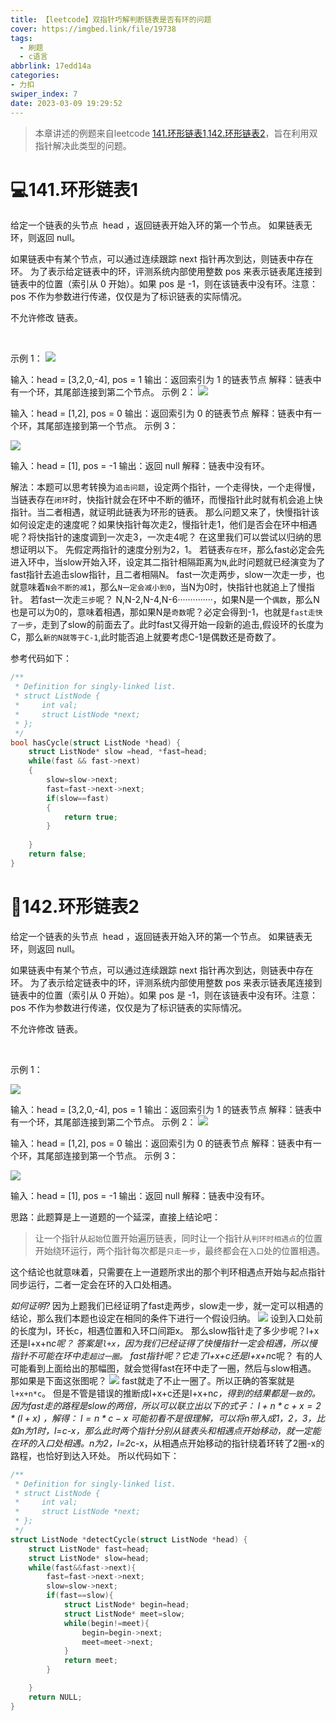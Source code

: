 ```yaml
---
title: 【leetcode】双指针巧解判断链表是否有环的问题
cover: https://imgbed.link/file/19738
tags:
  - 刷题
  - c语言
abbrlink: 17edd14a
categories: 
- 力扣
swiper_index: 7
date: 2023-03-09 19:29:52
---
```

> 本章讲述的例题来自leetcode [141.环形链表1](https://leetcode.cn/problems/linked-list-cycle/description/),[142.环形链表2](https://leetcode.cn/problems/linked-list-cycle-ii/description/)，旨在利用双指针解决此类型的问题。


# 💻141.环形链表1
给定一个链表的头节点  head ，返回链表开始入环的第一个节点。 如果链表无环，则返回 null。

如果链表中有某个节点，可以通过连续跟踪 next 指针再次到达，则链表中存在环。 为了表示给定链表中的环，评测系统内部使用整数 pos 来表示链表尾连接到链表中的位置（索引从 0 开始）。如果 pos 是 -1，则在该链表中没有环。注意：pos 不作为参数进行传递，仅仅是为了标识链表的实际情况。

不允许修改 链表。

 

示例 1：
<img src='https://assets.leetcode.com/uploads/2018/12/07/circularlinkedlist.png'>


输入：head = [3,2,0,-4], pos = 1
输出：返回索引为 1 的链表节点
解释：链表中有一个环，其尾部连接到第二个节点。
示例 2：
<img src='https://assets.leetcode-cn.com/aliyun-lc-upload/uploads/2018/12/07/circularlinkedlist_test2.png'>


输入：head = [1,2], pos = 0
输出：返回索引为 0 的链表节点
解释：链表中有一个环，其尾部连接到第一个节点。
示例 3：

<img src='https://assets.leetcode-cn.com/aliyun-lc-upload/uploads/2018/12/07/circularlinkedlist_test3.png'>

输入：head = [1], pos = -1
输出：返回 null
解释：链表中没有环。


解法：本题可以思考转换为`追击问题`，设定两个指针，一个走得快，一个走得慢，当链表存在`闭环`时，快指针就会在环中不断的循环，而慢指针此时就有机会追上快指针。当二者相遇，就证明此链表为环形的链表。
那么问题又来了，快慢指针该如何设定走的速度呢？如果快指针每次走2，慢指针走1，他们是否会在环中相遇呢？将快指针的速度调到一次走3，一次走4呢？
在这里我们可以尝试以归纳的思想证明以下。
先假定两指针的速度分别为2，1。
若链表`存在环`，那么fast必定会先进入环中，当slow开始入环，设定其二指针相隔距离为`N`,此时问题就已经演变为了fast指针去追击slow指针，且二者相隔N。
fast一次走两步，slow一次走一步，也就意味着`N会不断的减1`，那么`N一定会减小到0`，当N为0时，快指针也就追上了慢指针。
若fast一次走`三步`呢？
N,N-2,N-4,N-6··············，如果N是一个`偶数`，那么N也是可以为0的，意味着相遇，那如果N是`奇数`呢？必定会得到-1，也就是`fast走快了一步`，走到了slow的前面去了。此时fast又得开始一段新的追击,假设环的长度为C，那么`新的N就等于C-1`,此时能否追上就要考虑C-1是偶数还是奇数了。

参考代码如下：
```c
/**
 * Definition for singly-linked list.
 * struct ListNode {
 *     int val;
 *     struct ListNode *next;
 * };
 */
bool hasCycle(struct ListNode *head) {
    struct ListNode* slow =head, *fast=head;
    while(fast && fast->next)
    {
        slow=slow->next;
        fast=fast->next->next;
        if(slow==fast)
        {
            return true;
        }
        
    }
    return false;
}
```

# 🎥142.环形链表2
给定一个链表的头节点  head ，返回链表开始入环的第一个节点。 如果链表无环，则返回 null。

如果链表中有某个节点，可以通过连续跟踪 next 指针再次到达，则链表中存在环。 为了表示给定链表中的环，评测系统内部使用整数 pos 来表示链表尾连接到链表中的位置（索引从 0 开始）。如果 pos 是 -1，则在该链表中没有环。注意：pos 不作为参数进行传递，仅仅是为了标识链表的实际情况。

不允许修改 链表。

 

示例 1：

<img src='https://assets.leetcode.com/uploads/2018/12/07/circularlinkedlist.png'>

输入：head = [3,2,0,-4], pos = 1
输出：返回索引为 1 的链表节点
解释：链表中有一个环，其尾部连接到第二个节点。
示例 2：
<img src='https://assets.leetcode-cn.com/aliyun-lc-upload/uploads/2018/12/07/circularlinkedlist_test2.png'>


输入：head = [1,2], pos = 0
输出：返回索引为 0 的链表节点
解释：链表中有一个环，其尾部连接到第一个节点。
示例 3：

<img src='https://assets.leetcode-cn.com/aliyun-lc-upload/uploads/2018/12/07/circularlinkedlist_test3.png'>

输入：head = [1], pos = -1
输出：返回 null
解释：链表中没有环。

思路：此题算是上一道题的一个延深，直接上结论吧：
> 让一个指针从`起始`位置开始遍历链表，同时让一个指针从`判环时相遇点`的位置开始绕环运行，两个指针每次都是`只走一步`，最终都会在`入口`处的位置相遇。

这个结论也就意味着，只需要在上一道题所求出的那个判环相遇点开始与起点指针同步运行，二者一定会在环的入口处相遇。

  *如何证明?*
因为上题我们已经证明了fast走两步，slow走一步，就一定可以相遇的结论，那么我们本题也设定在相同的条件下进行一个假设归纳。
<img src='https://imgbed.link/file/18235'>
设到入口处前的长度为l，环长c，相遇位置和入环口间距x。
那么slow指针走了多少步呢？l+x还是l+x+n*c呢？
答案是`l+x`，因为我们已经证得了快慢指针一定会相遇，所以慢指针不可能在环中走`超过一圈`。
fast指针呢？它走了l+x+c还是l+x+n*c呢？
有的人可能看到上面给出的那幅图，就会觉得fast在环中走了一圈，然后与slow相遇。
那如果是下面这张图呢？
<img src='https://imgbed.link/file/18236'>
fast就走了不止一圈了。所以正确的答案就是`l+x+n*c`。
但是不管是错误的推断成l+x+c还是l+x+n*c，得到的结果都是`一致`的。
因为fast走的路程是slow的两倍，所以可以联立出以下的式子：
$l+n*c+x=2*(l+x)$ ，解得： $l=n*c-x$
可能初看不是很理解，可以将n带入成1，2，3，比如n为1时，l=c-x，那么此时两个指针分别从链表头和相遇点开始移动，就一定能在环的入口处相遇。n为2，l=2*c-x，从相遇点开始移动的指针绕着环转了2圈-x的路程，也恰好到达入环处。
所以代码如下：
```c
/**
 * Definition for singly-linked list.
 * struct ListNode {
 *     int val;
 *     struct ListNode *next;
 * };
 */
struct ListNode *detectCycle(struct ListNode *head) {
    struct ListNode* fast=head;
    struct ListNode* slow=head;
    while(fast&&fast->next){
        fast=fast->next->next;
        slow=slow->next;
        if(fast==slow){
            struct ListNode* begin=head;
            struct ListNode* meet=slow;
            while(begin!=meet){
                begin=begin->next;
                meet=meet->next;
            }
            return meet;
        }

    }
    return NULL;
}
```

